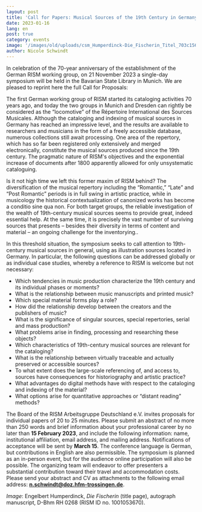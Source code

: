 ```yaml
---
layout: post
title: 'Call for Papers: Musical Sources of the 19th Century in Germany: Challenges and Opportunities'
date: 2023-01-16
lang: en
post: true
category: events
image: '/images/old/uploads/csm_Humperdinck-Die_Fischerin_Titel_703c1566dc.jpg'
author: Nicole Schwindt
---
```


In celebration of the 70-year anniversary of the establishment of the German RISM working group, on 21 November 2023 a single-day symposium will be held in the Bavarian State Library in Munich. We are pleased to reprint here the full Call for Proposals:

The first German working group of RISM started its cataloging activities 70 years ago, and today the two groups in Munich and Dresden can rightly be considered as the “locomotive” of the Répertoire International des Sources Musicales. 
Although the cataloging and indexing of musical sources in Germany has reached an impressive level, and the results are available to researchers and musicians in the form of a freely accessible database, numerous collections still await processing. One area of the repertory, which has so far been registered only extensively and merged electronically, constitute the musical sources produced since the 19th century. The pragmatic nature of RISM's objectives and the exponential increase of documents after 1800 apparently allowed for only unsystematic cataloguing.

Is it not high time we left this former maxim of RISM behind? The diversification of the musical repertory including the “Romantic,” “Late” and “Post Romantic” periods is in full swing in artistic practice, while in musicology the historical contextualization of canonized works has become a conditio sine qua non. For both target groups, the reliable investigation of the wealth of 19th-century musical sources seems to provide great, indeed essential help. At the same time, it is precisely the vast number of surviving sources that presents – besides their diversity in terms of content and material – an ongoing challenge for the inventorying..

In this threshold situation, the symposium seeks to call attention to 19th-century musical sources in general, using as illustration sources located in Germany. In particular, the following questions can be addressed globally or as individual case studies, whereby a reference to RISM is welcome but not necessary:

- Which tendencies in music production characterize the 19th century and its individual phases or moments?
- What is the relationship between music manuscripts and printed music?
- Which special material forms play a role?
- How did the relationship develop between the creators and the publishers of music?
- What is the significance of singular sources, special repertories, serial and mass production?
- What problems arise in finding, processing and researching these objects?
- Which characteristics of 19th-century musical sources are relevant for the cataloging?
- What is the relationship between virtually traceable and actually preserved or accessible sources?
- To what extent does the large-scale referencing of, and access to, sources have consequences for historiography and artistic practice?
- What advantages do digital methods have with respect to the cataloging and indexing of the material?
- What options arise for quantitative approaches or “distant reading” methods?

The Board of the RISM Arbeitsgruppe Deutschland e.V. invites proposals for individual papers of 20 to 25 minutes. Please submit an abstract of no more than 250 words and brief information about your professional career by no later than **15 February 2023**, and include the following information: name, institutional affiliation, email address, and mailing address. Notifications of acceptance will be sent by **March 15**. 
The conference language is German, but contributions in English are also permissible. The symposium is planned as an in-person event, but for the audience online participation will also be possible. The organizing team will endeavor to offer presenters a substantial contribution toward their travel and accommodation costs. Please send your abstract and CV as attachments to the following email address: [**n.schwindt@doz.hfm-trossingen.de**](mailto:n.schwindt@doz.hfm-trossingen.de).

_Image_: Engelbert Humperdinck, _Die Fischerin_ (title page), autograph manuscript, D-Bhm RH 0268 (RISM ID no. 1001053670). 
